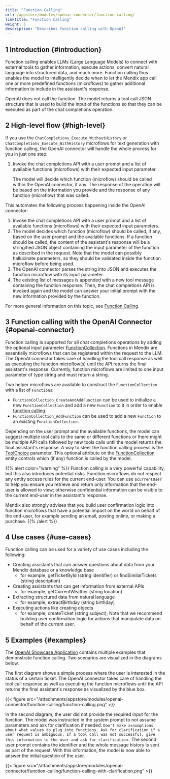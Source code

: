 ```yaml
---
title: "Function Calling"
url: /appstore/modules/openai-connector/function-calling/
linktitle: "Function Calling"
weight: 5
description: "Describes function calling with OpenAI"
---
```


## 1 Introduction {#introduction}

Function calling enables LLMs (Large Language Models) to connect with external tools to gather information, execute actions, convert natural language into structured data, and much more. Function calling thus enables the model to intelligently decide when to let the Mendix app call one or more predefined functions (microflows) to gather additional information to include in the assistant's response.

OpenAI does not call the function. The model returns a tool call JSON structure that is used to build the input of the functions so that they can be executed as part of the chat completions operation.

## 2 High-level flow {#high-level}

If you use the `ChatCompletions_Execute_WithoutHistory` or `ChatCompletions_Execute_WithHistory` microflows for text generation with function calling, the OpenAI connector will handle the whole process for you in just one step:

1. Invoke the chat completions API with a user prompt and a list of available functions (microflows) with their expected input parameter.

    The model will decide which function (microflow) should be called within the OpenAI connector, if any. The response of the operation will be based on the information you provide and the response of any function (microflow) that was called.

This automates the following process happening inside the OpenAI connector:

1. Invoke the chat completions API with a user prompt and a list of available functions (microflows) with their expected input parameters.
2. The model decides which function (microflow) should be called, if any, based on the user prompt and the available functions. If a function should be called, the content of the assistant's response will be a stringified JSON object containing the input parameter of the function as described in the request.  Note that the model can possibly hallucinate parameters, so they should be validated inside the function microflow before being used.
3. The OpenAI connector parses the string into JSON and executes the function microflow with its input parameter. 
4. The existing list of messages is appended with a new tool message containing the function response. Then, the chat completions API is invoked again and the model can answer your initial prompt with the new information provided by the function.

For more general information on this topic, see [Function Calling](https://platform.openai.com/docs/guides/function-calling).

## 3 Function calling with the OpenAI Connector {#openai-connector}

Function calling is supported for all chat completions operations by adding the optional input parameter [FunctionCollection](/appstore/modules/openai-connector/#functioncollection). Functions in Mendix are essentially microflows that can be registered within the request to the LLM​. The OpenAI connector takes care of handling the tool call response as well as executing the function microflow(s) until the API returns the final assistant's response. Currently, function microflows are limited to one input parameter of type string and must return a string.

Two helper microflows are available to construct the `FunctionCollection` with a list of `Functions`:

* `FunctionCollection_CreateAndAddFunction` can be used to initialize a new `FunctionCollection` and add a new `Function` to it in order to enable [function calling](/appstore/modules/openai-connector/#chatcompletions-functioncalling).
* `FunctionCollection_AddFunction` can be used to add a new `Function` to an existing `FunctionCollection`.

Depending on the user prompt and the available functions, the model can suggest multiple tool calls to the same or different functions or there might be multiple API calls followed by new tools calls until the model returns the final assistant's response.
A way to steer the function calling process is the [ToolChoice](/appstore/modules/openai-connector/#enum-toolchoice) parameter. This optional attribute on the [FunctionCollection](/appstore/modules/openai-connector/#functioncollection) entity controls which (if any) function is called by the model.

{{% alert color="warning" %}}
Function calling is a very powerful capability, but this also introduces potential risks. Function microflows do not respect any entity access rules for the current end-user. You can use `$currentUser` to help you ensure you retrieve and return only information that the end-user is allowed to view; otherwise confidential information can be visible to the current end-user in the assistant's response.

Mendix also strongly advises that you build user confirmation logic into function microflows that have a potential impact on the world on behalf of the end-user, for example sending an email, posting online, or making a purchase.
{{% /alert %}}

## 4 Use cases {#use-cases}

Function calling can be used for a variety of use cases including the following:

* Creating assistants that can answer questions about data from your Mendix database or a knowledge base
    * for example, getTicketById (string identifier) or findSimilarTickets (string description)
* Creating assistants that can get information from external APIs
    * for example, getCurrentWeather (string location)
* Extracting structured data from natural language
    * for example, extractBirthday (string birthday)
* Executing actions like creating objects
    * for example, createTicket (string subject); Note that we recommend building user confirmation logic for actions that manipulate data on behalf of the current user.

## 5 Examples {#examples}

The [OpenAI Showcase Application](https://marketplace.mendix.com/link/component/220475) contains multiple examples that demonstrate function calling. Two scenarios are visualized in the diagrams below.

The first diagram shows a simple process where the user is interested in the status of a certain ticket. The OpenAI connector takes care of handling the tool call response as well as executing the function microflows until the API returns the final assistant's response as visualized by the blue box.

{{< figure src="/attachments/appstore/modules/openai-connector/function-calling/function-calling.png" >}}

In the second diagram, the user did not provide the required input for the function. The model was instructed in the system prompt to not assume parameters and ask for clarification if needed: `Don't make assumptions about what values to plug into functions. Ask for clarification if a user request is ambiguous. If a tool call was not successful, give this information to the user and ask for clarification.`
The second user prompt contains the identifier and the whole message history is sent as part of the request. With this information, the model is now able to answer the initial question of the user.

{{< figure src="/attachments/appstore/modules/openai-connector/function-calling/function-calling-with-clarification.png" >}}
